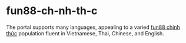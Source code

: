 # fun88-ch-nh-th-c
The portal supports many languages, appealing to a varied [fun88 chính thức](https://fun88chinhthuc.com/) population fluent in Vietnamese, Thai, Chinese, and English.

